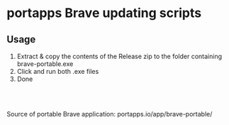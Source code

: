# portapps Brave updating scripts

## Usage
1. Extract & copy the contents of the Release zip to the folder containing brave-portable.exe
2. Click and run both .exe files
3. Done

<br>
<br>

Source of portable Brave application:
portapps.io/app/brave-portable/
